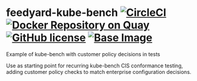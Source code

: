 # feedyard-kube-bench [![CircleCI](https://circleci.com/gh/feedyard/feedyard-kube-bench.svg?style=shield)](https://circleci.com/gh/feedyard/feedyard-kube-bench) [![Docker Repository on Quay](https://quay.io/repository/feedyard/feedyard-kube-bench/status "Docker Repository on Quay")](https://quay.io/repository/feedyard/feedyard-kube-bench) [![GitHub license](https://img.shields.io/badge/license-MIT-blue.svg)](https://raw.githubusercontent.com/feedyard/feedyard-kube-bench/master/LICENSE) [![Base Image](https://img.shields.io/badge/FROM-alpine-blue.svg)](https://alpinelinux.org)
Example of kube-bench with customer policy decisions in tests

Use as starting point for recurring kube-bench CIS conformance testing, adding customer policy checks to match
enterprise configuration decisions.
